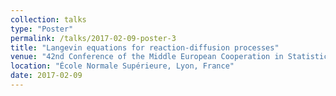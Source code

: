 ```yaml
---
collection: talks
type: "Poster"
permalink: /talks/2017-02-09-poster-3
title: "Langevin equations for reaction-diffusion processes"
venue: "42nd Conference of the Middle European Cooperation in Statistical Physics"
location: "École Normale Supérieure, Lyon, France"
date: 2017-02-09
---
```

